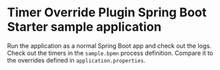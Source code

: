 # Timer Override Plugin Spring Boot Starter sample application

Run the application as a normal Spring Boot app and check out the logs.
Check out the timers in the `sample.bpmn` process definition.
Compare it to the overrides defined in `application.properties`.

